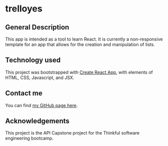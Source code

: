 # trelloyes

## General Description
This app is intended as a tool to learn React. It is currently a non-responsive template for an app that allows for the creation and manipulation of lists. 

## Technology used
This project was bootstrapped with [Create React App](https://github.com/facebook/create-react-app), with elements of HTML, CSS, Javascript, and JSX.

## Contact me
You can find [my GitHub page here](https://github.com/sam1cutler).

## Acknowledgements
This project is the API Capstone project for the Thinkful software engineering bootcamp. 
